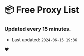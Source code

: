 # :package: Free Proxy List
### Updated every 15 minutes.

- Last updated: `2024-06-15 19:36`

:heart:
